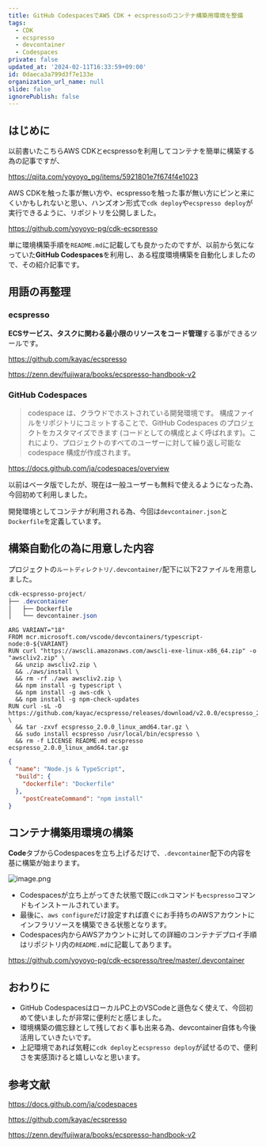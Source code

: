```yaml
---
title: GitHub CodespacesでAWS CDK + ecspressoのコンテナ構築用環境を整備
tags:
  - CDK
  - ecspresso
  - devcontainer
  - Codespaces
private: false
updated_at: '2024-02-11T16:33:59+09:00'
id: 0daeca3a799d3f7e133e
organization_url_name: null
slide: false
ignorePublish: false
---
```

## はじめに

以前書いたこちらAWS CDKとecspressoを利用してコンテナを簡単に構築する為の記事ですが、

https://qiita.com/yoyoyo_pg/items/5921801e7f674f4e1023

AWS CDKを触った事が無い方や、ecspressoを触った事が無い方にピンと来にくいかもしれないと思い、ハンズオン形式で`cdk deploy`や`ecspresso deploy`が実行できるように、リポジトリを公開しました。

https://github.com/yoyoyo-pg/cdk-ecspresso

単に環境構築手順を`README.md`に記載しても良かったのですが、以前から気になっていた**GitHub Codespaces**を利用し、ある程度環境構築を自動化しましたので、その紹介記事です。

## 用語の再整理

### ecspresso

**ECSサービス、タスクに関わる最小限のリソースをコード管理**する事ができるツールです。

https://github.com/kayac/ecspresso

https://zenn.dev/fujiwara/books/ecspresso-handbook-v2

### GitHub Codespaces

>codespace は、クラウドでホストされている開発環境です。 構成ファイルをリポジトリにコミットすることで、GitHub Codespaces のプロジェクトをカスタマイズできます (コードとしての構成とよく呼ばれます)。これにより、プロジェクトのすべてのユーザーに対して繰り返し可能な codespace 構成が作成されます。

https://docs.github.com/ja/codespaces/overview

以前はベータ版でしたが、現在は一般ユーザーも無料で使えるようになった為、今回初めて利用しました。

開発環境としてコンテナが利用される為、今回は`devcontainer.json`と`Dockerfile`を定義しています。

## 構築自動化の為に用意した内容

プロジェクトの`ルートディレクトリ/.devcontainer/`配下に以下2ファイルを用意しました。

```powershell
cdk-ecspresso-project/
├── .devcontainer
│   ├── Dockerfile
│   └── devcontainer.json
```

```Dockerfile:Dockerfile
ARG VARIANT="18"
FROM mcr.microsoft.com/vscode/devcontainers/typescript-node:0-${VARIANT}
RUN curl "https://awscli.amazonaws.com/awscli-exe-linux-x86_64.zip" -o "awscliv2.zip" \
  && unzip awscliv2.zip \
  && ./aws/install \
  && rm -rf ./aws awscliv2.zip \
  && npm install -g typescript \
  && npm install -g aws-cdk \
  && npm install -g npm-check-updates
RUN curl -sL -O https://github.com/kayac/ecspresso/releases/download/v2.0.0/ecspresso_2.0.0_linux_amd64.tar.gz \
  && tar -zxvf ecspresso_2.0.0_linux_amd64.tar.gz \
  && sudo install ecspresso /usr/local/bin/ecspresso \
  && rm -f LICENSE README.md ecspresso ecspresso_2.0.0_linux_amd64.tar.gz
```

```json:devcontainer.json
{
  "name": "Node.js & TypeScript",
  "build": {
    "dockerfile": "Dockerfile"
  },
    "postCreateCommand": "npm install"
}
```

## コンテナ構築用環境の構築

**Code**タブからCodespacesを立ち上げるだけで、`.devcontainer`配下の内容を基に構築が始まります。

![image.png](https://qiita-image-store.s3.ap-northeast-1.amazonaws.com/0/411902/ca04d821-2e31-dce7-851f-c7360cc1759f.png)

- Codespacesが立ち上がってきた状態で既に`cdk`コマンドも`ecspresso`コマンドもインストールされています。  
- 最後に、`aws configure`だけ設定すれば直ぐにお手持ちのAWSアカウントにインフラリソースを構築できる状態となります。
- Codespaces内からAWSアカウントに対しての詳細のコンテナデプロイ手順はリポジトリ内の`README.md`に記載してあります。

<https://github.com/yoyoyo-pg/cdk-ecspresso/tree/master/.devcontainer>

## おわりに

- GitHub CodespacesはローカルPC上のVSCodeと遜色なく使えて、今回初めて使いましたが非常に便利だと感じました。
- 環境構築の備忘録として残しておく事も出来る為、devcontainer自体も今後活用していきたいです。
- 上記環境であれば気軽に`cdk deploy`と`ecspresso deploy`が試せるので、便利さを実感頂けると嬉しいなと思います。

## 参考文献

https://docs.github.com/ja/codespaces

https://github.com/kayac/ecspresso

https://zenn.dev/fujiwara/books/ecspresso-handbook-v2
